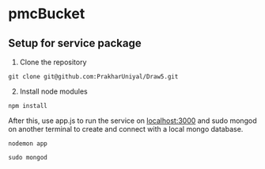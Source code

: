 # pmcBucket

## Setup for service package
1. Clone the repository
```
git clone git@github.com:PrakharUniyal/Draw5.git
```
2. Install node modules
```
npm install
```
After this, use app.js to run the service on [localhost:3000](https://localhost:3000) and sudo mongod on another terminal to create and connect with a local mongo database.
```
nodemon app
```
```
sudo mongod
```
